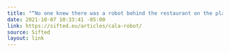 ```yaml
---
title: "“No one knew there was a robot behind the restaurant on the platforms.”"
date: 2021-10-07 10:33:41 -05:00
link: https://sifted.eu/articles/cala-robot/
source: Sifted
layout: link
---
```


